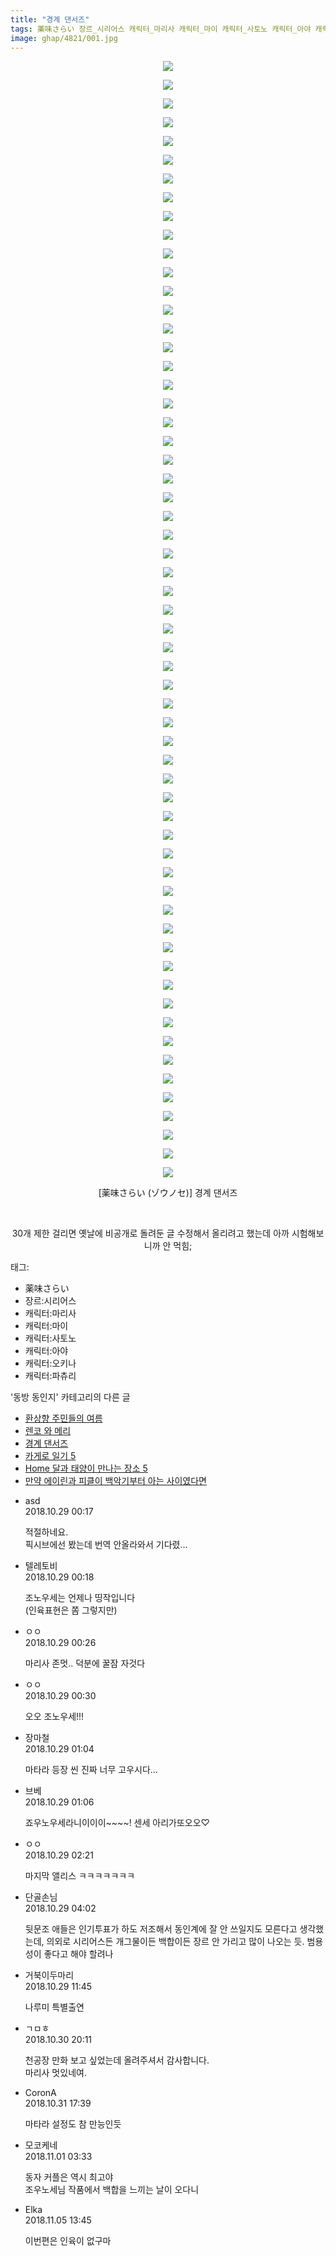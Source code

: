```yaml
---
title: "경계 댄서즈"
tags: 薬味さらい 장르_시리어스 캐릭터_마리사 캐릭터_마이 캐릭터_사토노 캐릭터_아야 캐릭터_오키나 캐릭터_파츄리 ゾウノセ 동방_동인지
image: ghap/4821/001.jpg
---
```

<div class="article">
<p style="text-align: center; clear: none; float: none;"><img src="{{ site.nasurl }}/ghap/4821/001.jpg"/></p>
<p style="text-align: center; clear: none; float: none;"><img src="{{ site.nasurl }}/ghap/4821/002.jpg"/></p>
<p style="text-align: center; clear: none; float: none;"><img src="{{ site.nasurl }}/ghap/4821/003.jpg"/></p>
<p style="text-align: center; clear: none; float: none;"><img src="{{ site.nasurl }}/ghap/4821/004.jpg"/></p>
<p style="text-align: center; clear: none; float: none;"><img src="{{ site.nasurl }}/ghap/4821/005.jpg"/></p>
<p style="text-align: center; clear: none; float: none;"><img src="{{ site.nasurl }}/ghap/4821/006.jpg"/></p>
<p style="text-align: center; clear: none; float: none;"><img src="{{ site.nasurl }}/ghap/4821/007.jpg"/></p>
<p style="text-align: center; clear: none; float: none;"><img src="{{ site.nasurl }}/ghap/4821/008.jpg"/></p>
<p style="text-align: center; clear: none; float: none;"><img src="{{ site.nasurl }}/ghap/4821/009.jpg"/></p>
<p style="text-align: center; clear: none; float: none;"><img src="{{ site.nasurl }}/ghap/4821/010.jpg"/></p>
<p style="text-align: center; clear: none; float: none;"><img src="{{ site.nasurl }}/ghap/4821/011.jpg"/></p>
<p style="text-align: center; clear: none; float: none;"><img src="{{ site.nasurl }}/ghap/4821/012.jpg"/></p>
<p style="text-align: center; clear: none; float: none;"><img src="{{ site.nasurl }}/ghap/4821/013.jpg"/></p>
<p style="text-align: center; clear: none; float: none;"><img src="{{ site.nasurl }}/ghap/4821/014.jpg"/></p>
<p style="text-align: center; clear: none; float: none;"><img src="{{ site.nasurl }}/ghap/4821/015.jpg"/></p>
<p style="text-align: center; clear: none; float: none;"><img src="{{ site.nasurl }}/ghap/4821/016.jpg"/></p>
<p style="text-align: center; clear: none; float: none;"><img src="{{ site.nasurl }}/ghap/4821/017.jpg"/></p>
<p style="text-align: center; clear: none; float: none;"><img src="{{ site.nasurl }}/ghap/4821/018.jpg"/></p>
<p style="text-align: center; clear: none; float: none;"><img src="{{ site.nasurl }}/ghap/4821/019.jpg"/></p>
<p style="text-align: center; clear: none; float: none;"><img src="{{ site.nasurl }}/ghap/4821/020.jpg"/></p>
<p style="text-align: center; clear: none; float: none;"><img src="{{ site.nasurl }}/ghap/4821/021.jpg"/></p>
<p style="text-align: center; clear: none; float: none;"><img src="{{ site.nasurl }}/ghap/4821/022.jpg"/></p>
<p style="text-align: center; clear: none; float: none;"><img src="{{ site.nasurl }}/ghap/4821/023.jpg"/></p>
<p style="text-align: center; clear: none; float: none;"><img src="{{ site.nasurl }}/ghap/4821/024.jpg"/></p>
<p style="text-align: center; clear: none; float: none;"><img src="{{ site.nasurl }}/ghap/4821/025.jpg"/></p>
<p style="text-align: center; clear: none; float: none;"><img src="{{ site.nasurl }}/ghap/4821/026.jpg"/></p>
<p style="text-align: center; clear: none; float: none;"><img src="{{ site.nasurl }}/ghap/4821/027.jpg"/></p>
<p style="text-align: center; clear: none; float: none;"><img src="{{ site.nasurl }}/ghap/4821/028.jpg"/></p>
<p style="text-align: center; clear: none; float: none;"><img src="{{ site.nasurl }}/ghap/4821/029.jpg"/></p>
<p style="text-align: center; clear: none; float: none;"><img src="{{ site.nasurl }}/ghap/4821/030.jpg"/></p>
<p style="text-align: center; clear: none; float: none;"><img src="{{ site.nasurl }}/ghap/4821/031.jpg"/></p>
<p style="text-align: center; clear: none; float: none;"><img src="{{ site.nasurl }}/ghap/4821/032.jpg"/></p>
<p style="text-align: center; clear: none; float: none;"><img src="{{ site.nasurl }}/ghap/4821/033.jpg"/></p>
<p style="text-align: center; clear: none; float: none;"><img src="{{ site.nasurl }}/ghap/4821/034.jpg"/></p>
<p style="text-align: center; clear: none; float: none;"><img src="{{ site.nasurl }}/ghap/4821/035.jpg"/></p>
<p style="text-align: center; clear: none; float: none;"><img src="{{ site.nasurl }}/ghap/4821/036.jpg"/></p>
<p style="text-align: center; clear: none; float: none;"><img src="{{ site.nasurl }}/ghap/4821/037.jpg"/></p>
<p style="text-align: center; clear: none; float: none;"><img src="{{ site.nasurl }}/ghap/4821/038.jpg"/></p>
<p style="text-align: center; clear: none; float: none;"><img src="{{ site.nasurl }}/ghap/4821/039.jpg"/></p>
<p style="text-align: center; clear: none; float: none;"><img src="{{ site.nasurl }}/ghap/4821/040.jpg"/></p>
<p style="text-align: center; clear: none; float: none;"><img src="{{ site.nasurl }}/ghap/4821/041.jpg"/></p>
<p style="text-align: center; clear: none; float: none;"><img src="{{ site.nasurl }}/ghap/4821/042.jpg"/></p>
<p style="text-align: center; clear: none; float: none;"><img src="{{ site.nasurl }}/ghap/4821/043.jpg"/></p>
<p style="text-align: center; clear: none; float: none;"><img src="{{ site.nasurl }}/ghap/4821/044.jpg"/></p>
<p style="text-align: center; clear: none; float: none;"><img src="{{ site.nasurl }}/ghap/4821/045.jpg"/></p>
<p style="text-align: center; clear: none; float: none;"><img src="{{ site.nasurl }}/ghap/4821/046.jpg"/></p>
<p style="text-align: center; clear: none; float: none;"><img src="{{ site.nasurl }}/ghap/4821/047.jpg"/></p>
<p style="text-align: center; clear: none; float: none;"><img src="{{ site.nasurl }}/ghap/4821/048.jpg"/></p>
<p style="text-align: center; clear: none; float: none;"><img src="{{ site.nasurl }}/ghap/4821/049.jpg"/></p>
<p style="text-align: center; clear: none; float: none;"><img src="{{ site.nasurl }}/ghap/4821/050.jpg"/></p>
<p style="text-align: center; clear: none; float: none;"><img src="{{ site.nasurl }}/ghap/4821/051.jpg"/></p>
<p style="text-align: center; clear: none; float: none;"><img src="{{ site.nasurl }}/ghap/4821/052.jpg"/></p>
<p style="text-align: center; clear: none; float: none;"><img src="{{ site.nasurl }}/ghap/4821/053.jpg"/></p>
<p style="text-align: center; clear: none; float: none;"><img src="{{ site.nasurl }}/ghap/4821/054.jpg"/></p>
<p style="text-align: center; clear: none; float: none;"><img src="{{ site.nasurl }}/ghap/4821/055.jpg"/></p>
<p style="text-align: center; clear: none; float: none;"><img src="{{ site.nasurl }}/ghap/4821/056.jpg"/></p>
<p style="text-align: center; clear: none; float: none;"><img src="{{ site.nasurl }}/ghap/4821/057.jpg"/></p>
<p style="text-align: center; clear: none; float: none;"><img src="{{ site.nasurl }}/ghap/4821/058.jpg"/></p>
<p style="text-align: center; clear: none; float: none;"><img src="{{ site.nasurl }}/ghap/4821/059.jpg"/></p>
<p style="text-align: center; clear: none; float: none;"><img src="{{ site.nasurl }}/ghap/4821/060.jpg"/></p>
<p style="text-align: center; clear: none; float: none;">[薬味さらい (ゾウノセ)] 경계 댄서즈</p>
<p style="text-align: center; clear: none; float: none;"><br/></p>
<p style="text-align: center; clear: none; float: none;">30개 제한 걸리면 옛날에 비공개로 돌려둔 글 수정해서 올리려고 했는데 아까 시험해보니까 안 먹힘;</p>
</div><div class="tagTrail">
<p>태그: </p>
<ul>
<li>薬味さらい</li>
<li>장르:시리어스</li>
<li>캐릭터:마리사</li>
<li>캐릭터:마이</li>
<li>캐릭터:사토노</li>
<li>캐릭터:아야</li>
<li>캐릭터:오키나</li>
<li>캐릭터:파츄리</li>
</ul>
</div><div class="another">
<p>'동방 동인지' 카테고리의 다른 글</p>
<ul>
<li><a href="/2018-11-01-ghap_1223">환상향 주민들의 여름</a></li>
<li><a href="/2018-11-01-ghap_5052">렌코 와 메리</a></li>
<li><a href="/2018-10-29-ghap_4821">경계 댄서즈</a></li>
<li><a href="/2018-10-28-ghap_4930">카게로 일기 5</a></li>
<li><a href="/2018-10-28-ghap_4929">Home 달과 태양이 만나는 장소 5</a></li>
<li><a href="/2018-10-27-ghap_4904">만약 에이린과 피클이 백악기부터 아는 사이였다면</a></li>
</ul>
</div><div class="cb_module cb_fluid">
<div class="cb_wrt cb_profile">
<div class="comment">
<ul>
<li class="cb_thumb_off" id="comment15364134">
<div class="cb_comment_area">
<div class="cb_info_area">
<div class="cb_section">
<span class="cb_nick_name">asd</span>
</div>
<div class="cb_section">
<span class="cb_date">2018.10.29 00:17 </span>
</div>
</div>
<div class="cb_dsc_comment">
<p class="cb_dsc">
											적절하네요.<br/>
픽시브에선 봤는데 번역 안올라와서 기다렸...
										</p>
</div>
</div></li>
<li class="cb_thumb_off" id="comment15364136">
<div class="cb_comment_area">
<div class="cb_info_area">
<div class="cb_section">
<span class="cb_nick_name">텔레토비</span>
</div>
<div class="cb_section">
<span class="cb_date">2018.10.29 00:18 </span>
</div>
</div>
<div class="cb_dsc_comment">
<p class="cb_dsc">
											조노우세는 언제나 띵작입니다<br/>
(인육표현은 쫌 그렇지만)
										</p>
</div>
</div></li>
<li class="cb_thumb_off" id="comment15364137">
<div class="cb_comment_area">
<div class="cb_info_area">
<div class="cb_section">
<span class="cb_nick_name">ㅇㅇ</span>
</div>
<div class="cb_section">
<span class="cb_date">2018.10.29 00:26 </span>
</div>
</div>
<div class="cb_dsc_comment">
<p class="cb_dsc">
											마리사 존멋.. 덕분에 꿀잠 자것다
										</p>
</div>
</div></li>
<li class="cb_thumb_off" id="comment15364141">
<div class="cb_comment_area">
<div class="cb_info_area">
<div class="cb_section">
<span class="cb_nick_name">ㅇㅇ</span>
</div>
<div class="cb_section">
<span class="cb_date">2018.10.29 00:30 </span>
</div>
</div>
<div class="cb_dsc_comment">
<p class="cb_dsc">
											오오 조노우세!!!<br/>
</p>
</div>
</div></li>
<li class="cb_thumb_off" id="comment15364159">
<div class="cb_comment_area">
<div class="cb_info_area">
<div class="cb_section">
<span class="cb_nick_name">장마철</span>
</div>
<div class="cb_section">
<span class="cb_date">2018.10.29 01:04 </span>
</div>
</div>
<div class="cb_dsc_comment">
<p class="cb_dsc">
											마타라 등장 씬 진짜 너무 고우시다...
										</p>
</div>
</div></li>
<li class="cb_thumb_off" id="comment15364160">
<div class="cb_comment_area">
<div class="cb_info_area">
<div class="cb_section">
<span class="cb_nick_name">브베</span>
</div>
<div class="cb_section">
<span class="cb_date">2018.10.29 01:06 </span>
</div>
</div>
<div class="cb_dsc_comment">
<p class="cb_dsc">
											죠우노우세라니이이이~~~~! 센세 아리가또오오♡
										</p>
</div>
</div></li>
<li class="cb_thumb_off" id="comment15364169">
<div class="cb_comment_area">
<div class="cb_info_area">
<div class="cb_section">
<span class="cb_nick_name">ㅇㅇ</span>
</div>
<div class="cb_section">
<span class="cb_date">2018.10.29 02:21 </span>
</div>
</div>
<div class="cb_dsc_comment">
<p class="cb_dsc">
											마지막 앨리스 ㅋㅋㅋㅋㅋㅋㅋ
										</p>
</div>
</div></li>
<li class="cb_thumb_off" id="comment15364174">
<div class="cb_comment_area">
<div class="cb_info_area">
<div class="cb_section">
<span class="cb_nick_name">단골손님</span>
</div>
<div class="cb_section">
<span class="cb_date">2018.10.29 04:02 </span>
</div>
</div>
<div class="cb_dsc_comment">
<p class="cb_dsc">
											뒷문조 애들은 인기투표가 하도 저조해서 동인계에 잘 안 쓰일지도 모른다고 생각했는데, 의외로 시리어스든 개그물이든 백합이든 장르 안 가리고 많이 나오는 듯. 범용성이 좋다고 해야 할려나
										</p>
</div>
</div></li>
<li class="cb_thumb_off" id="comment15364329">
<div class="cb_comment_area">
<div class="cb_info_area">
<div class="cb_section">
<span class="cb_nick_name">거북이두마리</span>
</div>
<div class="cb_section">
<span class="cb_date">2018.10.29 11:45 </span>
</div>
</div>
<div class="cb_dsc_comment">
<p class="cb_dsc">
											나루미 특별출연
										</p>
</div>
</div></li>
<li class="cb_thumb_off" id="comment15365180">
<div class="cb_comment_area">
<div class="cb_info_area">
<div class="cb_section">
<span class="cb_nick_name">ㄱㅁㅎ</span>
</div>
<div class="cb_section">
<span class="cb_date">2018.10.30 20:11 </span>
</div>
</div>
<div class="cb_dsc_comment">
<p class="cb_dsc">
											천공장 만화 보고 싶었는데 올려주셔서 감사합니다.<br/>
마리사 멋있네여.
										</p>
</div>
</div></li>
<li class="cb_thumb_off" id="comment15365660">
<div class="cb_comment_area">
<div class="cb_info_area">
<div class="cb_section">
<span class="cb_nick_name">CoronA</span>
</div>
<div class="cb_section">
<span class="cb_date">2018.10.31 17:39 </span>
</div>
</div>
<div class="cb_dsc_comment">
<p class="cb_dsc">
											마타라 설정도 참 만능인듯
										</p>
</div>
</div></li>
<li class="cb_thumb_off" id="comment15365895">
<div class="cb_comment_area">
<div class="cb_info_area">
<div class="cb_section">
<span class="cb_nick_name">모코케네</span>
</div>
<div class="cb_section">
<span class="cb_date">2018.11.01 03:33 </span>
</div>
</div>
<div class="cb_dsc_comment">
<p class="cb_dsc">
											동자 커플은 역시 최고야 <br/>
조우노세님 작품에서 백합을 느끼는 날이 오다니 
										</p>
</div>
</div></li>
<li class="cb_thumb_off" id="comment15367908">
<div class="cb_comment_area">
<div class="cb_info_area">
<div class="cb_section">
<span class="cb_nick_name">Elka</span>
</div>
<div class="cb_section">
<span class="cb_date">2018.11.05 13:45 </span>
</div>
</div>
<div class="cb_dsc_comment">
<p class="cb_dsc">
											이번편은 인육이 없구마
										</p>
</div>
</div></li>
</ul>
</div>
</div><!-- commentList close -->
</div>